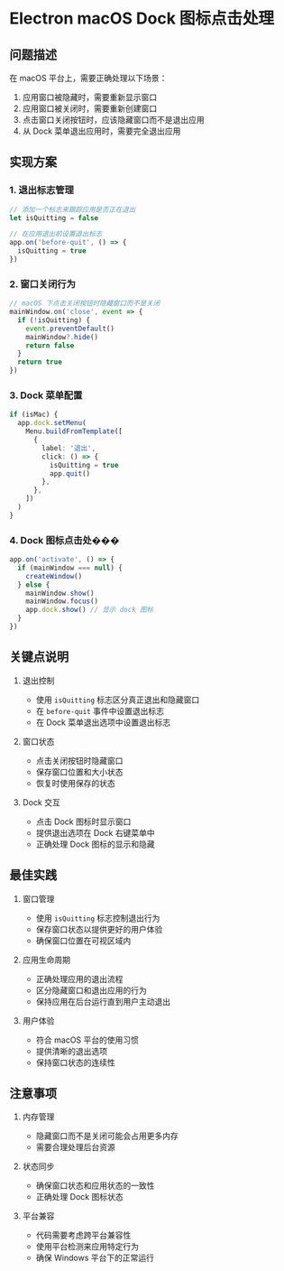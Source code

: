 # Electron macOS Dock 图标点击处理

## 问题描述

在 macOS 平台上，需要正确处理以下场景：

1. 应用窗口被隐藏时，需要重新显示窗口
2. 应用窗口被关闭时，需要重新创建窗口
3. 点击窗口关闭按钮时，应该隐藏窗口而不是退出应用
4. 从 Dock 菜单退出应用时，需要完全退出应用

## 实现方案

### 1. 退出标志管理

```typescript
// 添加一个标志来跟踪应用是否正在退出
let isQuitting = false

// 在应用退出前设置退出标志
app.on('before-quit', () => {
  isQuitting = true
})
```

### 2. 窗口关闭行为

```typescript
// macOS 下点击关闭按钮时隐藏窗口而不是关闭
mainWindow.on('close', event => {
  if (!isQuitting) {
    event.preventDefault()
    mainWindow?.hide()
    return false
  }
  return true
})
```

### 3. Dock 菜单配置

```typescript
if (isMac) {
  app.dock.setMenu(
    Menu.buildFromTemplate([
      {
        label: '退出',
        click: () => {
          isQuitting = true
          app.quit()
        },
      },
    ])
  )
}
```

### 4. Dock 图标点击处���

```typescript
app.on('activate', () => {
  if (mainWindow === null) {
    createWindow()
  } else {
    mainWindow.show()
    mainWindow.focus()
    app.dock.show() // 显示 dock 图标
  }
})
```

## 关键点说明

1. 退出控制

   - 使用 `isQuitting` 标志区分真正退出和隐藏窗口
   - 在 `before-quit` 事件中设置退出标志
   - 在 Dock 菜单退出选项中设置退出标志

2. 窗口状态

   - 点击关闭按钮时隐藏窗口
   - 保存窗口位置和大小状态
   - 恢复时使用保存的状态

3. Dock 交互
   - 点击 Dock 图标时显示窗口
   - 提供退出选项在 Dock 右键菜单中
   - 正确处理 Dock 图标的显示和隐藏

## 最佳实践

1. 窗口管理

   - 使用 `isQuitting` 标志控制退出行为
   - 保存窗口状态以提供更好的用户体验
   - 确保窗口位置在可视区域内

2. 应用生命周期

   - 正确处理应用的退出流程
   - 区分隐藏窗口和退出应用的行为
   - 保持应用在后台运行直到用户主动退出

3. 用户体验
   - 符合 macOS 平台的使用习惯
   - 提供清晰的退出选项
   - 保持窗口状态的连续性

## 注意事项

1. 内存管理

   - 隐藏窗口而不是关闭可能会占用更多内存
   - 需要合理处理后台资源

2. 状态同步

   - 确保窗口状态和应用状态的一致性
   - 正确处理 Dock 图标状态

3. 平台兼容
   - 代码需要考虑跨平台兼容性
   - 使用平台检测来应用特定行为
   - 确保 Windows 平台下的正常运行
